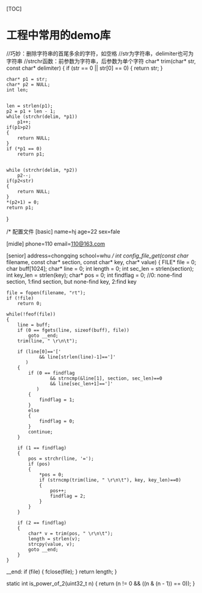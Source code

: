[TOC]
# 工程中常用的demo库

//巧妙：删除字符串的首尾多余的字符，如空格
//str为字符串，delimiter也可为字符串
//strchr函数：前参数为字符串，后参数为单个字符
char* trim(char* str, const char* delimiter)
{
    if (str == 0 || str[0] == 0) {
        return str;
    }
    
    char* p1 = str;
    char* p2 = NULL;
    int len;


    len = strlen(p1);
    p2 = p1 + len - 1;
    while (strchr(delim, *p1))
        p1++;
    if(p1>p2)
    {
        return NULL;
    }
    if (*p1 == 0)
        return p1;


    while (strchr(delim, *p2))
        p2--;
    if(p2<str)
    {
        return NULL;
    }
    *(p2+1) = 0;
    return p1;
}

/*
配置文件
[basic]
name=hj
age=22
sex=fale

[midle]
phone=110
email=110@163.com

[senior]
address=chongqing
school=whu
*/
int config_file_get(const char* filename, const char* section, const char* key, char* value)
{
    FILE* file = 0;
    char buff[1024];
    char* line = 0;
    int length = 0;
    int sec_len = strlen(section);
    int key_len = strlen(key);
    char* pos = 0;
    int findflag = 0; //0: none-find section, 1:find section, but none-find key, 2:find key

    file = fopen(filename, "rt");
    if (!file)
        return 0;

    while(!feof(file))
    {
        line = buff;
        if (0 == fgets(line, sizeof(buff), file))
            goto __end;
        trim(line, " \r\n\t");

        if (line[0]=='['
                && line[strlen(line)-1]==']'
           )
        {
            if (0 == findflag
                    && strncmp(&line[1], section, sec_len)==0
                    && line[sec_len+1]==']'
               )
            {
                findflag = 1;
            }
            else
            {
                findflag = 0;
            }
            continue;
        }

        if (1 == findflag)
        {
            pos = strchr(line, '=');
            if (pos)
            {
                *pos = 0;
                if (strncmp(trim(line, " \r\n\t"), key, key_len)==0)
                {
                    pos++;
                    findflag = 2;
                }
            }
        }

        if (2 == findflag)
        {
            char* v = trim(pos, " \r\n\t");
            length = strlen(v);
            strcpy(value, v);
            goto __end;
        }
    }


__end:
    if (file)
    {
        fclose(file);
    }
    return length;
}

static int is_power_of_2(uint32_t n)
{
	return (n != 0 && ((n & (n - 1)) == 0));
}

```
          
